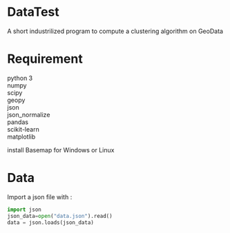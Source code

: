 # DataTest
A short industrilized program to compute a clustering algorithm on GeoData

# Requirement
python 3  
numpy  
scipy  
geopy  
json  
json_normalize  
pandas  
scikit-learn  
matplotlib  
  
install Basemap for Windows or Linux

# Data
Import a json file with :  
```python
import json
json_data=open("data.json").read()
data = json.loads(json_data)
```
